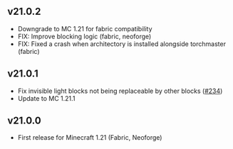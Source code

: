 ## v21.0.2
- Downgrade to MC 1.21 for fabric compatibility
- FIX: Improve blocking logic (fabric, neoforge)
- FIX: Fixed a crash when architectory is installed alongside torchmaster (fabric)

## v21.0.1 
- Fix invisible light blocks not being replaceable by other blocks ([#234](https://github.com/Xalcon/TorchMaster/issues/234))
- Update to MC 1.21.1

## v21.0.0
- First release for Minecraft 1.21 (Fabric, Neoforge)